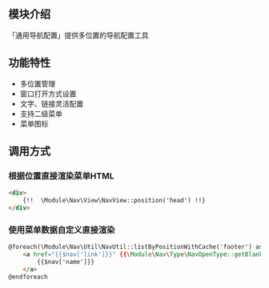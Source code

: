 ## 模块介绍

「通用导航配置」提供多位置的导航配置工具

## 功能特性

- 多位置管理
- 窗口打开方式设置
- 文字、链接灵活配置
- 支持二级菜单
- 菜单图标


## 调用方式

### 根据位置直接渲染菜单HTML

```html
<div>
    {!!  \Module\Nav\View\NavView::position('head') !!}
</div>
```

### 使用菜单数据自定义直接渲染

```html
@foreach(\Module\Nav\Util\NavUtil::listByPositionWithCache('footer') as $nav)
    <a href="{{$nav['link']}}" {{\Module\Nav\Type\NavOpenType::getBlankAttributeFromValue($nav)}}>
        {{$nav['name']}}
    </a>
@endforeach
```

